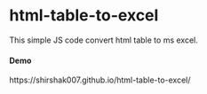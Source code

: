 # html-table-to-excel
This simple JS code convert html table to ms excel.
<h4>Demo</h4>
https://shirshak007.github.io/html-table-to-excel/

